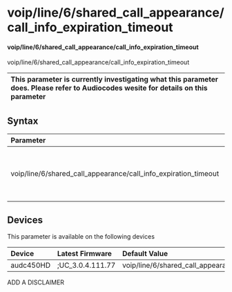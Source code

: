 ﻿---
description: voip/line/6/shared_call_appearance/call_info_expiration_timeout
search: false
---

# voip/line/6/shared_call_appearance/call_info_expiration_timeout

#### voip/line/6/shared_call_appearance/call_info_expiration_timeout

voip/line/6/shared_call_appearance/call_info_expiration_timeout


| This parameter is currently investigating what this parameter does. Please refer to Audiocodes wesite for details on this parameter | 
| :--- |

## Syntax
| Parameter | Syntax |
| :--- | :--- |
|voip/line/6/shared_call_appearance/call_info_expiration_timeout | {% raw %} undefined {% endraw %}|

## Devices
This parameter is available on the following devices

| Device | Latest Firmware | Default Value |
|:---|:---|:---|
| audc450HD | ;UC_3.0.4.111.77 | voip/line/6/shared_call_appearance/call_info_expiration_timeout=3600 

ADD A DISCLAIMER
